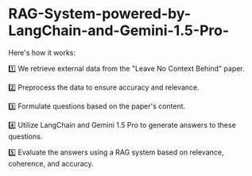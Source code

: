 # RAG-System-powered-by-LangChain-and-Gemini-1.5-Pro-

Here's how it works:

1️⃣ We retrieve external data from the "Leave No Context Behind" paper.

2️⃣ Preprocess the data to ensure accuracy and relevance.

3️⃣ Formulate questions based on the paper's content.

4️⃣ Utilize LangChain and Gemini 1.5 Pro to generate answers to these questions.

5️⃣ Evaluate the answers using a RAG system based on relevance, coherence, and accuracy.
